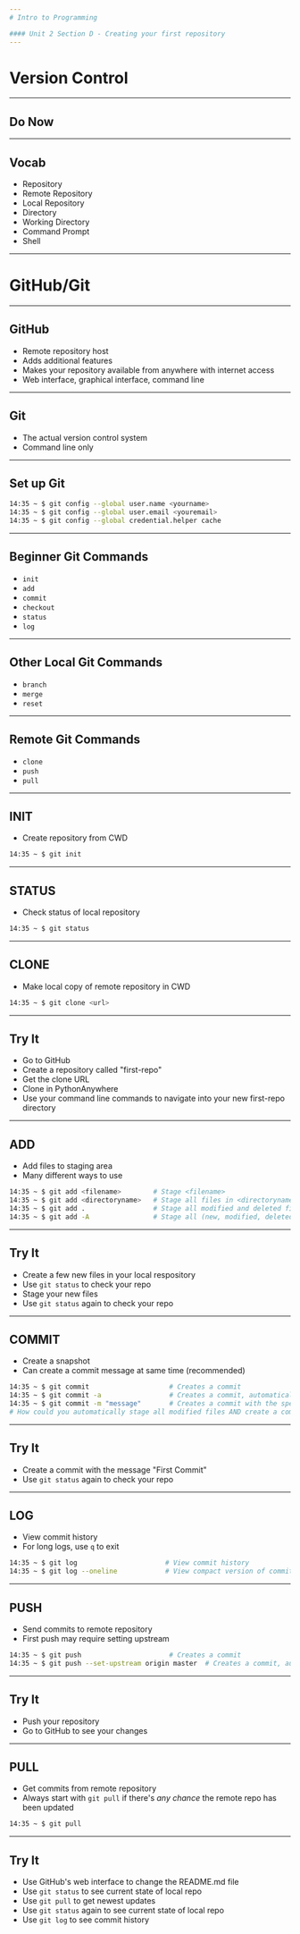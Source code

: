 ```yaml
---
# Intro to Programming

#### Unit 2 Section D - Creating your first repository
---
```

# Version Control
---
## Do Now


---
## Vocab

* Repository
* Remote Repository
* Local Repository
* Directory
* Working Directory
* Command Prompt
* Shell
---
# GitHub/Git
---
## GitHub

* Remote repository host
* Adds additional features
* Makes your repository available from anywhere with internet access
* Web interface, graphical interface, command line
---
## Git

* The actual version control system
* Command line only
---
## Set up Git

```bash
14:35 ~ $ git config --global user.name <yourname>
14:35 ~ $ git config --global user.email <youremail>
14:35 ~ $ git config --global credential.helper cache
```
---
## Beginner Git Commands

* `init`
* `add`
* `commit`
* `checkout`
* `status`
* `log`
---
## Other Local Git Commands

* `branch`
* `merge`
* `reset`
---
## Remote Git Commands

* `clone`
* `push`
* `pull`
---
## INIT

* Create repository from CWD

```bash
14:35 ~ $ git init
```
---
## STATUS

* Check status of local repository

```bash
14:35 ~ $ git status
```
---
## CLONE

* Make local copy of remote repository in CWD

```bash
14:35 ~ $ git clone <url>
```
---
## Try It

* Go to GitHub
* Create a repository called "first-repo"
* Get the clone URL
* Clone in PythonAnywhere
* Use your command line commands to navigate into your new first-repo directory
---
## ADD

* Add files to staging area
* Many different ways to use

```bash
14:35 ~ $ git add <filename>        # Stage <filename>
14:35 ~ $ git add <directoryname>   # Stage all files in <directoryname>
14:35 ~ $ git add .                 # Stage all modified and deleted files
14:35 ~ $ git add -A                # Stage all (new, modified, deleted) files
```
---
## Try It

* Create a few new files in your local respository
* Use `git status` to check your repo
* Stage your new files
* Use `git status` again to check your repo
---
## COMMIT

* Create a snapshot
* Can create a commit message at same time (recommended)

```bash
14:35 ~ $ git commit                    # Creates a commit
14:35 ~ $ git commit -a                 # Creates a commit, automatically staging all modified files
14:35 ~ $ git commit -m "message"       # Creates a commit with the specified commit message
# How could you automatically stage all modified files AND create a commit message
```
---
## Try It

* Create a commit with the message "First Commit"
* Use `git status` again to check your repo
---
## LOG

* View commit history
* For long logs, use `q` to exit

```bash
14:35 ~ $ git log                      # View commit history
14:35 ~ $ git log --oneline            # View compact version of commit history
```
---
## PUSH

* Send commits to remote repository
* First push may require setting upstream

```bash
14:35 ~ $ git push                      # Creates a commit
14:35 ~ $ git push --set-upstream origin master  # Creates a commit, automatically staging all modified files
```
---
## Try It

* Push your repository
* Go to GitHub to see your changes
---
## PULL

* Get commits from remote repository
* Always start with `git pull` if there's *any chance* the remote repo has been updated

```bash
14:35 ~ $ git pull
```
---
## Try It

* Use GitHub's web interface to change the README.md file
* Use `git status` to see current state of local repo
* Use `git pull` to get newest updates
* Use `git status` again to see current state of local repo
* Use `git log` to see commit history